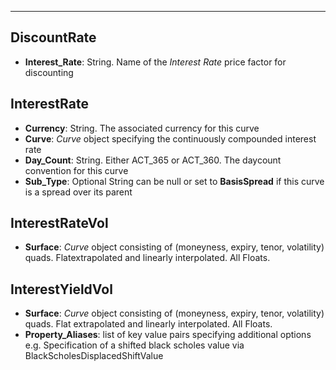 

---


## DiscountRate

- **Interest_Rate**: String. Name of the *Interest Rate* price factor for discounting

## InterestRate

- **Currency**: String. The associated currency for this curve
- **Curve**: *Curve* object specifying the continuously compounded interest rate
- **Day_Count**: String. Either ACT_365 or ACT_360. The daycount convention for this curve
- **Sub_Type**: Optional String can be null or set to **BasisSpread** if this curve is a spread
over its parent

## InterestRateVol

- **Surface**: *Curve* object consisting of (moneyness, expiry, tenor, volatility) quads. Flatextrapolated and linearly interpolated. All Floats.

## InterestYieldVol

- **Surface**: *Curve* object consisting of (moneyness, expiry, tenor, volatility) quads. Flat
extrapolated and linearly interpolated. All Floats.
- **Property_Aliases**: list of key value pairs specifying additional options e.g. Specification
of a shifted black scholes value via BlackScholesDisplacedShiftValue